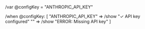 /var @configKey = "ANTHROPIC_API_KEY"

/when @configKey: [
  "ANTHROPIC_API_KEY" => /show "✓ API key configured"
  "" => /show "ERROR: Missing API key"
]